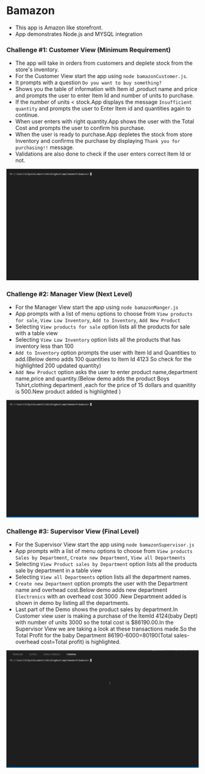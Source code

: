 # Bamazon
* This app is Amazon like storefront.
* App demonstrates Node.js and MYSQL integration

### Challenge #1: Customer View (Minimum Requirement)
* The app will take in orders from customers and deplete stock from the store's inventory.
* For the Customer View start the app using `node bamazonCustomer.js`.
* It prompts with a question `Do you want to buy something?`
* Shows you the table of information with Item id ,product name and price and prompts the user to enter Item Id and number of units to purchase.
* If the number of units < stock.App displays the message `Insufficient quantity` and prompts the user to Enter Item id and quantities again to continue.
* When user enters with right quantity.App shows the user with the Total Cost and prompts the user to confirm his purchase.
* When the user is ready to purchase.App depletes the stock from store Inventory and confirms the purchase by displaying `Thank you for purchasing!!` message.
* Validations are also done to check if the user enters correct Item Id or not.

![bamazon customer view](https://github.com/nvidyakarthik/Bamazon/blob/master/Demos/bamazonCustomer.gif)

### Challenge #2: Manager View (Next Level)
* For the Manager View start the app using `node bamazonManger.js`
* App prompts with a list of menu options to choose from
 `View products for sale`,
 `View Low Inventory`,
 `Add to Inventory`,
 `Add New Product`
* Selecting `View products for sale` option lists all the products for sale with a table view
* Selecting `View Low Inventory` option lists all the products that has inventory less than 100
* `Add to Inventory` option prompts the user with Item Id and Quantities to add.(Below demo adds 100 quantities to Item Id 4123 So check for the highlighted 200 updated quantity) 
* `Add New Product` option asks the user to enter product name,department name,price and quantity.(Below demo adds the product Boys Tshirt,clothing department ,each for the price of 15 dollars and quanitity is 500.New product added is highlighted )

![bamazon manager view](https://github.com/nvidyakarthik/Bamazon/blob/master/Demos/bamazonManager.gif)

### Challenge #3: Supervisor View (Final Level)
* For the Supervisor View start the app using `node bamazonSupervisor.js`
* App prompts with a list of menu options to choose from
`View products Sales by Department`,
`Create new Department`,
`View all Departments`
* Selecting `View Product sales by Department` option lists all the products sale by department in a table view
* Selecting `View all Departments` option  lists all the department names.
* `Create new Department` option prompts the user with the Department name and overhead cost.Below demo adds new department `Electronics` with an overhead cost 3000 .New Department added is shown in demo by listing all the departments.
* Last part of the Demo shows the product sales by department.In Customer view  user is making a purchase of the ItemId 4124(baby Dept) with number of units 3000 so the total cost is $86190.00.In the Supervisor View we are taking a look at these transactions made.So the Total Profit for the baby Department 86190-6000=80190(Total sales-overhead cost=Total profit) is highlighted.


![bamazon supervisor view](https://github.com/nvidyakarthik/Bamazon/blob/master/Demos/bamazonSupervisor.gif)


